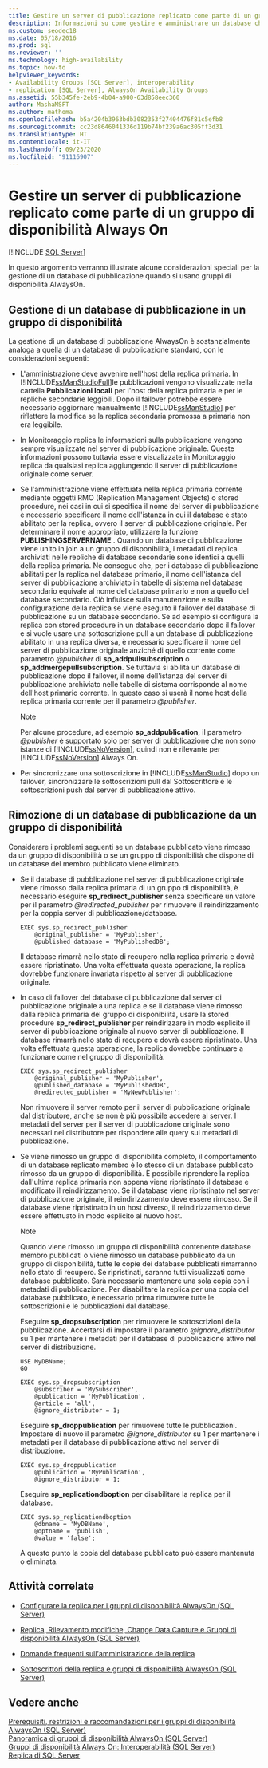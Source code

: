 ```yaml
---
title: Gestire un server di pubblicazione replicato come parte di un gruppo di disponibilità
description: Informazioni su come gestire e amministrare un database che funge da server di pubblicazione in una replica SQL e fa anche parte di un gruppo di disponibilità Always On.
ms.custom: seodec18
ms.date: 05/18/2016
ms.prod: sql
ms.reviewer: ''
ms.technology: high-availability
ms.topic: how-to
helpviewer_keywords:
- Availability Groups [SQL Server], interoperability
- replication [SQL Server], AlwaysOn Availability Groups
ms.assetid: 55b345fe-2eb9-4b04-a900-63d858eec360
author: MashaMSFT
ms.author: mathoma
ms.openlocfilehash: b5a4204b3963bdb3082353f27404476f81c5efb8
ms.sourcegitcommit: cc23d8646041336d119b74bf239a6ac305ff3d31
ms.translationtype: HT
ms.contentlocale: it-IT
ms.lasthandoff: 09/23/2020
ms.locfileid: "91116907"
---
```

# <a name="manage-a-replicated-publisher-database-as-part-of-an-always-on-availability-group"></a>Gestire un server di pubblicazione replicato come parte di un gruppo di disponibilità Always On
[!INCLUDE [SQL Server](../../../includes/applies-to-version/sqlserver.md)]

  In questo argomento verranno illustrate alcune considerazioni speciali per la gestione di un database di pubblicazione quando si usano gruppi di disponibilità AlwaysOn.  
  
##  <a name="maintaining-a-published-database-in-an-availability-group"></a><a name="MaintainPublDb"></a> Gestione di un database di pubblicazione in un gruppo di disponibilità  
 La gestione di un database di pubblicazione AlwaysOn è sostanzialmente analoga a quella di un database di pubblicazione standard, con le considerazioni seguenti:  
  
-   L'amministrazione deve avvenire nell'host della replica primaria. In [!INCLUDE[ssManStudioFull](../../../includes/ssmanstudiofull-md.md)]le pubblicazioni vengono visualizzate nella cartella **Pubblicazioni locali** per l'host della replica primaria e per le repliche secondarie leggibili. Dopo il failover potrebbe essere necessario aggiornare manualmente [!INCLUDE[ssManStudio](../../../includes/ssmanstudio-md.md)] per riflettere la modifica se la replica secondaria promossa a primaria non era leggibile.  
  
-   In Monitoraggio replica le informazioni sulla pubblicazione vengono sempre visualizzate nel server di pubblicazione originale. Queste informazioni possono tuttavia essere visualizzate in Monitoraggio replica da qualsiasi replica aggiungendo il server di pubblicazione originale come server.  
  
-   Se l'amministrazione viene effettuata nella replica primaria corrente mediante oggetti RMO (Replication Management Objects) o stored procedure, nei casi in cui si specifica il nome del server di pubblicazione è necessario specificare il nome dell'istanza in cui il database è stato abilitato per la replica, ovvero il server di pubblicazione originale. Per determinare il nome appropriato, utilizzare la funzione **PUBLISHINGSERVERNAME** . Quando un database di pubblicazione viene unito in join a un gruppo di disponibilità, i metadati di replica archiviati nelle repliche di database secondarie sono identici a quelli della replica primaria. Ne consegue che, per i database di pubblicazione abilitati per la replica nel database primario, il nome dell'istanza del server di pubblicazione archiviato in tabelle di sistema nel database secondario equivale al nome del database primario e non a quello del database secondario. Ciò influisce sulla manutenzione e sulla configurazione della replica se viene eseguito il failover del database di pubblicazione su un database secondario. Se ad esempio si configura la replica con stored procedure in un database secondario dopo il failover e si vuole usare una sottoscrizione pull a un database di pubblicazione abilitato in una replica diversa, è necessario specificare il nome del server di pubblicazione originale anziché di quello corrente come parametro *\@publisher* di **sp_addpullsubscription** o **sp_addmergepullsubscription**. Se tuttavia si abilita un database di pubblicazione dopo il failover, il nome dell'istanza del server di pubblicazione archiviato nelle tabelle di sistema corrisponde al nome dell'host primario corrente. In questo caso si userà il nome host della replica primaria corrente per il parametro *\@publisher*.  
  
    > [!NOTE]  
    >  Per alcune procedure, ad esempio **sp_addpublication**, il parametro *\@publisher* è supportato solo per server di pubblicazione che non sono istanze di [!INCLUDE[ssNoVersion](../../../includes/ssnoversion-md.md)], quindi non è rilevante per [!INCLUDE[ssNoVersion](../../../includes/ssnoversion-md.md)] Always On.  
  
-   Per sincronizzare una sottoscrizione in [!INCLUDE[ssManStudio](../../../includes/ssmanstudio-md.md)] dopo un failover, sincronizzare le sottoscrizioni pull dal Sottoscrittore e le sottoscrizioni push dal server di pubblicazione attivo.  
  
##  <a name="removing-a-published-database-from-an-availability-group"></a><a name="RemovePublDb"></a> Rimozione di un database di pubblicazione da un gruppo di disponibilità  
 Considerare i problemi seguenti se un database pubblicato viene rimosso da un gruppo di disponibilità o se un gruppo di disponibilità che dispone di un database del membro pubblicato viene eliminato.  
  
-   Se il database di pubblicazione nel server di pubblicazione originale viene rimosso dalla replica primaria di un gruppo di disponibilità, è necessario eseguire **sp_redirect_publisher** senza specificare un valore per il parametro *\@redirected_publisher* per rimuovere il reindirizzamento per la coppia server di pubblicazione/database.  
  
    ```  
    EXEC sys.sp_redirect_publisher   
        @original_publisher = 'MyPublisher',  
        @published_database = 'MyPublishedDB';  
    ```  
  
     Il database rimarrà nello stato di recupero nella replica primaria e dovrà essere ripristinato. Una volta effettuata questa operazione, la replica dovrebbe funzionare invariata rispetto al server di pubblicazione originale.  
  
-   In caso di failover del database di pubblicazione dal server di pubblicazione originale a una replica e se il database viene rimosso dalla replica primaria del gruppo di disponibilità, usare la stored procedure **sp_redirect_publisher** per reindirizzare in modo esplicito il server di pubblicazione originale al nuovo server di pubblicazione. Il database rimarrà nello stato di recupero e dovrà essere ripristinato. Una volta effettuata questa operazione, la replica dovrebbe continuare a funzionare come nel gruppo di disponibilità.  
  
    ```  
    EXEC sys.sp_redirect_publisher   
        @original_publisher = 'MyPublisher',  
        @published_database = 'MyPublishedDB',  
        @redirected_publisher = 'MyNewPublisher';  
    ```  
  
     Non rimuovere il server remoto per il server di pubblicazione originale dal distributore, anche se non è più possibile accedere al server. I metadati del server per il server di pubblicazione originale sono necessari nel distributore per rispondere alle query sui metadati di pubblicazione.  
  
-   Se viene rimosso un gruppo di disponibilità completo, il comportamento di un database replicato membro è lo stesso di un database pubblicato rimosso da un gruppo di disponibilità. È possibile riprendere la replica dall'ultima replica primaria non appena viene ripristinato il database e modificato il reindirizzamento. Se il database viene ripristinato nel server di pubblicazione originale, il reindirizzamento deve essere rimosso. Se il database viene ripristinato in un host diverso, il reindirizzamento deve essere effettuato in modo esplicito al nuovo host.  
  
    > [!NOTE]  
    >  Quando viene rimosso un gruppo di disponibilità contenente database membro pubblicati o viene rimosso un database pubblicato da un gruppo di disponibilità, tutte le copie dei database pubblicati rimarranno nello stato di recupero. Se ripristinati, saranno tutti visualizzati come database pubblicato. Sarà necessario mantenere una sola copia con i metadati di pubblicazione. Per disabilitare la replica per una copia del database pubblicato, è necessario prima rimuovere tutte le sottoscrizioni e le pubblicazioni dal database.  
  
     Eseguire **sp_dropsubscription** per rimuovere le sottoscrizioni della pubblicazione. Accertarsi di impostare il parametro *\@ignore_distributor* su 1 per mantenere i metadati per il database di pubblicazione attivo nel server di distribuzione.  
  
    ```  
    USE MyDBName;  
    GO  
  
    EXEC sys.sp_dropsubscription   
        @subscriber = 'MySubscriber',  
        @publication = 'MyPublication',  
        @article = 'all',  
        @ignore_distributor = 1;  
    ```  
  
     Eseguire **sp_droppublication** per rimuovere tutte le pubblicazioni. Impostare di nuovo il parametro *\@ignore_distributor* su 1 per mantenere i metadati per il database di pubblicazione attivo nel server di distribuzione.  
  
    ```  
    EXEC sys.sp_droppublication   
        @publication = 'MyPublication',  
        @ignore_distributor = 1;  
    ```  
  
     Eseguire **sp_replicationdboption** per disabilitare la replica per il database.  
  
    ```  
    EXEC sys.sp_replicationdboption  
        @dbname = 'MyDBName',  
        @optname = 'publish',  
        @value = 'false';  
    ```  
  
     A questo punto la copia del database pubblicato può essere mantenuta o eliminata.  
  
##  <a name="related-tasks"></a><a name="RelatedTasks"></a> Attività correlate  
  
-   [Configurare la replica per i gruppi di disponibilità AlwaysOn &#40;SQL Server&#41;](../../../database-engine/availability-groups/windows/configure-replication-for-always-on-availability-groups-sql-server.md)  
  
-   [Replica, Rilevamento modifiche, Change Data Capture e Gruppi di disponibilità AlwaysOn &#40;SQL Server&#41;](../../../database-engine/availability-groups/windows/replicate-track-change-data-capture-always-on-availability.md)  
  
-   [Domande frequenti sull'amministrazione della replica](../../../relational-databases/replication/administration/frequently-asked-questions-for-replication-administrators.md)  
  
-   [Sottoscrittori della replica e gruppi di disponibilità AlwaysOn &#40;SQL Server&#41;](../../../database-engine/availability-groups/windows/replication-subscribers-and-always-on-availability-groups-sql-server.md)  
  
## <a name="see-also"></a>Vedere anche  
 [Prerequisiti, restrizioni e raccomandazioni per i gruppi di disponibilità AlwaysOn &#40;SQL Server&#41;](../../../database-engine/availability-groups/windows/prereqs-restrictions-recommendations-always-on-availability.md)   
 [Panoramica di gruppi di disponibilità AlwaysOn &#40;SQL Server&#41;](../../../database-engine/availability-groups/windows/overview-of-always-on-availability-groups-sql-server.md)   
 [Gruppi di disponibilità Always On: Interoperabilità &#40;SQL Server&#41;](../../../database-engine/availability-groups/windows/always-on-availability-groups-interoperability-sql-server.md)   
 [Replica di SQL Server](../../../relational-databases/replication/sql-server-replication.md)  
  
  

